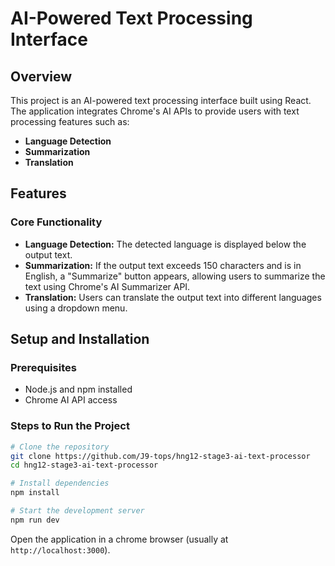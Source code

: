 # AI-Powered Text Processing Interface

## Overview

This project is an AI-powered text processing interface built using React. The application integrates Chrome's AI APIs to provide users with text processing features such as:

- **Language Detection**
- **Summarization**
- **Translation**

## Features

### Core Functionality

- **Language Detection:** The detected language is displayed below the output text.
- **Summarization:** If the output text exceeds 150 characters and is in English, a "Summarize" button appears, allowing users to summarize the text using Chrome's AI Summarizer API.
- **Translation:** Users can translate the output text into different languages using a dropdown menu.

## Setup and Installation

### Prerequisites

- Node.js and npm installed
- Chrome AI API access

### Steps to Run the Project

```sh
# Clone the repository
git clone https://github.com/J9-tops/hng12-stage3-ai-text-processor
cd hng12-stage3-ai-text-processor

# Install dependencies
npm install

# Start the development server
npm run dev
```

Open the application in a chrome browser (usually at `http://localhost:3000`).
